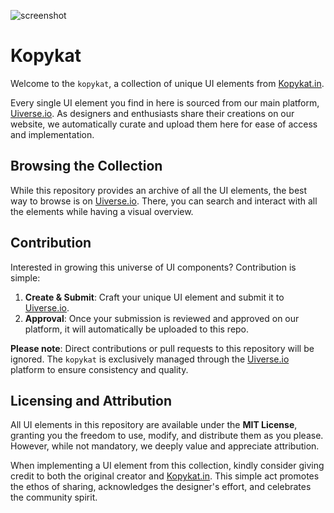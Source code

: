 ![screenshot]([https://github.com/Kopykat-in/Kopykat/blob/main/Readmeimage.png])

# Kopykat

Welcome to the `kopykat`, a collection of unique UI elements from [Kopykat.in](https://kopykat.in/).

Every single UI element you find in here is sourced from our main platform, [Uiverse.io](http://kopykat.in/). As designers and enthusiasts share their creations on our website, we automatically curate and upload them here for ease of access and implementation.

## Browsing the Collection

While this repository provides an archive of all the UI elements, the best way to browse is on [Uiverse.io](https://kopykat.in/). There, you can search and interact with all the elements while having a visual overview.

## Contribution

Interested in growing this universe of UI components? Contribution is simple:

1. **Create & Submit**: Craft your unique UI element and submit it to [Uiverse.io](https://kopykat.in/).
2. **Approval**: Once your submission is reviewed and approved on our platform, it will automatically be uploaded to this repo.

**Please note**: Direct contributions or pull requests to this repository will be ignored. The `kopykat` is exclusively managed through the [Uiverse.io](http://kopykat.in/) platform to ensure consistency and quality.

## Licensing and Attribution

All UI elements in this repository are available under the **MIT License**, granting you the freedom to use, modify, and distribute them as you please. However, while not mandatory, we deeply value and appreciate attribution.

When implementing a UI element from this collection, kindly consider giving credit to both the original creator and [Kopykat.in](https://kopykat.in/). This simple act promotes the ethos of sharing, acknowledges the designer's effort, and celebrates the community spirit.
